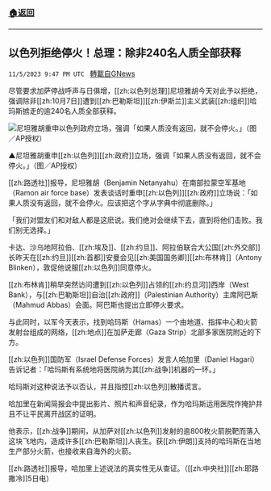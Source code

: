 ###  [:house:返回](README.md)
---


## 以色列拒绝停火！总理：除非240名人质全部获释
`11/5/2023 9:47 PM UTC ` [轉載自GNews](https://gnews.org/articles/1926405)

尽管要求加萨停战呼声与日俱增，[[zh:以色列总理]]尼坦雅胡今天对此予以拒绝，强调除非[[zh:10月7日]]遭到[[zh:巴勒斯坦]][[zh:伊斯兰]]主义武装[[zh:组织]]哈玛斯掳走的逾240名人质全部获释。

![尼坦雅胡重申以色列政府立场，强调「如果人质没有返回，就不会停火。」（图／AP授权）](https://attach.setn.com/newsimages/2023/10/10/4357606-PH.jpg "尼坦雅胡重申以色列政府立场，强调「如果人质没有返回，就不会停火。」（图／AP授权）")

▲尼坦雅胡重申[[zh:以色列]][[zh:政府]]立场，强调「如果人质没有返回，就不会停火。」（图／AP授权）

[[zh:路透社]]报导，尼坦雅胡（Benjamin Netanyahu）在南部拉蒙空军基地（Ramon air force base）发表谈话时重申[[zh:以色列]][[zh:政府]]立场说：「如果人质没有返回，就不会停火。应该把这个字从字典中彻底删除。」

「我们对盟友们和对敌人都是这麽说。我们绝对会继续下去，直到将他们击败。我们别无选择。」

卡达、沙乌地阿拉伯、[[zh:埃及]]、[[zh:约旦]]、阿拉伯联合大公国[[zh:外交部]]长昨天在[[zh:约旦]][[zh:首都]]安曼会见[[zh:美国国务卿]][[zh:布林肯]]（Antony Blinken），敦促他说服[[zh:以色列]]同意停火。

[[zh:布林肯]]稍早突然访问遭到[[zh:以色列]]占领的[[zh:约旦河]]西岸（West Bank），与[[zh:巴勒斯坦]]自治[[zh:政府]]（Palestinian Authority）主席阿巴斯（Mahmud Abbas）会面。阿巴斯也提出立即停火要求。

与此同时，以军今天表示，找到哈玛斯（Hamas）一个由地道、指挥中心和火箭发射台组成的网络，[[zh:地点]]在加萨走廊（Gaza Strip）北部多家医院附近的下方。

[[zh:以色列]]国防军（Israel Defense Forces）发言人哈加里（Daniel Hagari）告诉记者：「哈玛斯有系统地将医院纳为其[[zh:战争]]机器的一环。」

哈玛斯对这种说法予以否认，并且指控[[zh:以色列]]散播谎言。

哈加里在新闻简报会中提出影片、照片和声音纪录，作为哈玛斯运用医院作掩护并且不让平民离开战区的证明。

他表示，[[zh:战争]]期间，从加萨对[[zh:以色列]]发射的逾800枚火箭脱靶而落入这块飞地内，造成许多[[zh:巴勒斯坦]]人丧生。获[[zh:伊朗]]支持的哈玛斯在当地生产部分火箭，也接收来自海外的火箭。

[[zh:路透社]]报导，哈加里上述说法的真实性无从查证。（[[zh:中央社]][[zh:耶路撒冷]]5日电）
